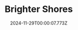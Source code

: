 ---
title: "Brighter Shores"
id: 2791440
date: 2024-11-29T00:00:07.773Z
link: games/steam/recent/brighter-shores
image: http://media.steampowered.com/steamcommunity/public/images/apps/2791440/29359e8de6e575f68aedfe3528707c48cc0af185.jpg
playtime_2weeks: 1
playtime_forever: 447
playtime_windows_forever: 0
playtime_mac_forever: 15
playtime_linux_forever: 431
playtime_deck_forever: 431
---